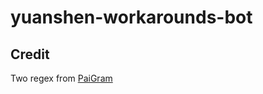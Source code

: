 # yuanshen-workarounds-bot

## Credit

Two regex from [PaiGram](https://github.com/PaiGramTeam/PaiGram/blob/0d1388d8ae5ca635d40fa7ba37662294e3fca729/plugins/genshin/map.py#L121-L122)
